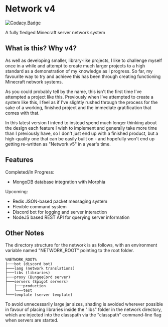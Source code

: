 # Network v4

[![Codacy Badge](https://api.codacy.com/project/badge/Grade/eb182e6e4ed044f0923a4c03f65121b3)](https://app.codacy.com/app/Mas281/Network-v4?utm_source=github.com&utm_medium=referral&utm_content=Mas281/Network-v4&utm_campaign=badger)

A fully fledged Minecraft server network system

## What is this? Why v4?

As well as developing smaller, library-like projects, I like to challenge myself once in a while and attempt to create
much larger projects to a high standard as a demonstration of my knowledge as I progress. So far, my favourite way to
try and achieve this has been through creating functioning Minecraft network systems.
 
As you could probably tell by the name, this isn't the first time I've attempted a project like this. Previously when
I've attempted to create a system like this, I feel as if I've slightly rushed through the process for the sake of a
working, finished project and the immediate gratification that comes with that.

In this latest version I intend to instead spend much longer thinking about the design each feature I wish to implement
and generally take more time than I previously have, so I don't just end up with a finished product, but a high-quality
one that can be easily built on - and hopefully won't end up getting re-written as "Network v5" in a year's time.

## Features

Completed/In Progress:
- MongoDB database integration with Morphia

Upcoming:
- Redis JSON-based packet messaging system
- Flexible command system
- Discord bot for logging and server interaction
- NodeJS based REST API for querying server information

## Other Notes

The directory structure for the network is as follows, with an environment variable named "NETWORK_ROOT" pointing to
the root folder.

```
%NETWORK_ROOT%
├───bot (discord bot)
├───lang (network translations)
├───libs (libraries)
├───proxy (BungeeCord server)
├───servers (Spigot servers)
│   ├───production
│   └───test
└───template (server template)
```

To avoid unnecessarily large jar sizes, shading is avoided wherever possible in favour of placing libraries inside
the "libs" folder in the network directory, which are injected into the classpath via the "classpath" command-line flag
when servers are started.

